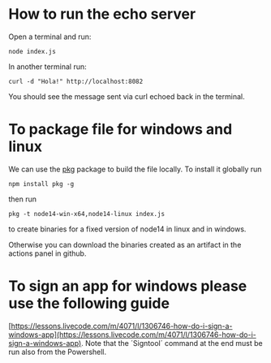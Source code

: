 # How to run the echo server

Open a terminal and run: 

```
node index.js
```

In another terminal run: 

```
curl -d "Hola!" http://localhost:8082
``` 

You should see the message sent via curl echoed back in the terminal.

# To package file for windows and linux

We can use the [pkg](https://www.npmjs.com/package/pkg) package to build the file locally. To install it globally run 

```
npm install pkg -g
```

then run 

```
pkg -t node14-win-x64,node14-linux index.js
```

to create binaries for a fixed version of node14 in linux and in windows.

Otherwise you can download the binaries created as an artifact in the actions panel in github.

# To sign an app for windows please use the following guide

[https://lessons.livecode.com/m/4071/l/1306746-how-do-i-sign-a-windows-app](https://lessons.livecode.com/m/4071/l/1306746-how-do-i-sign-a-windows-app). Note that the ´Signtool´ command at the end must be run also from the Powershell.
